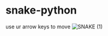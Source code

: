 # snake-python
use ur arrow keys to move
![SNAKE (1)](https://user-images.githubusercontent.com/55646472/80802505-2693d300-8bcd-11ea-932b-899feca1bf9e.png)

